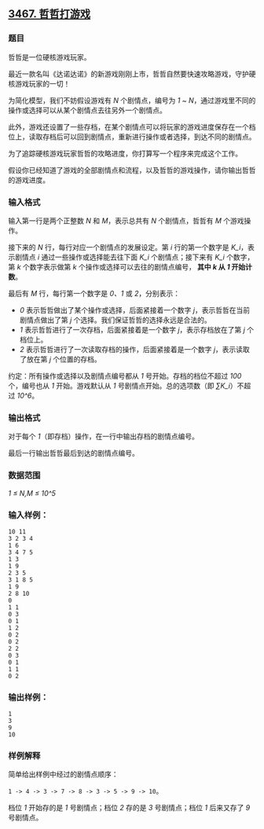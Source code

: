 ## [3467. 哲哲打游戏](https://www.acwing.com/problem/content/3470/)

### 题目

哲哲是一位硬核游戏玩家。

最近一款名叫《达诺达诺》的新游戏刚刚上市，哲哲自然要快速攻略游戏，守护硬核游戏玩家的一切！

为简化模型，我们不妨假设游戏有 *N* 个剧情点，编号为 *1 ~ N*，通过游戏里不同的操作或选择可以从某个剧情点去往另外一个剧情点。

此外，游戏还设置了一些存档，在某个剧情点可以将玩家的游戏进度保存在一个档位上，读取存档后可以回到剧情点，重新进行操作或者选择，到达不同的剧情点。

为了追踪硬核游戏玩家哲哲的攻略进度，你打算写一个程序来完成这个工作。

假设你已经知道了游戏的全部剧情点和流程，以及哲哲的游戏操作，请你输出哲哲的游戏进度。

### 输入格式

输入第一行是两个正整数 *N* 和 *M*，表示总共有 *N* 个剧情点，哲哲有 *M* 个游戏操作。

接下来的 *N* 行，每行对应一个剧情点的发展设定。第 *i* 行的第一个数字是 *K_i*，表示剧情点 *i* 通过一些操作或选择能去往下面 *K_i* 个剧情点；接下来有 *K_i* 个数字，第 *k* 个数字表示做第 *k* 个操作或选择可以去往的剧情点编号， **其中 *k* 从 *1* 开始计数**。

最后有 *M* 行，每行第一个数字是 *0、1* 或 *2*，分别表示：

- *0* 表示哲哲做出了某个操作或选择，后面紧接着一个数字 *j*，表示哲哲在当前剧情点做出了第 *j* 个选择。我们保证哲哲的选择永远是合法的。
- *1* 表示哲哲进行了一次存档，后面紧接着是一个数字 *j*，表示存档放在了第 *j* 个档位上。
- *2* 表示哲哲进行了一次读取存档的操作，后面紧接着是一个数字 *j*，表示读取了放在第 *j* 个位置的存档。

约定：所有操作或选择以及剧情点编号都从 *1* 号开始。存档的档位不超过 *100* 个，编号也从 *1* 开始。游戏默认从 *1* 号剧情点开始。总的选项数（即 *∑K_i*）不超过 *10^6*。

### 输出格式

对于每个 *1*（即存档）操作，在一行中输出存档的剧情点编号。

最后一行输出哲哲最后到达的剧情点编号。

### 数据范围

*1 ≤ N,M ≤ 10^5*

### 输入样例：

```
10 11
3 2 3 4
1 6
3 4 7 5
1 3
1 9
2 3 5
3 1 8 5
1 9
2 8 10
0
1 1
0 3
0 1
1 2
0 2
0 2
2 2
0 3
0 1
1 1
0 2
```

### 输出样例：

```
1
3
9
10
```

### 样例解释

简单给出样例中经过的剧情点顺序：

`1 -> 4 -> 3 -> 7 -> 8 -> 3 -> 5 -> 9 -> 10`。

档位 *1* 开始存的是 *1* 号剧情点；档位 *2* 存的是 *3* 号剧情点；档位 *1* 后来又存了 *9* 号剧情点。
